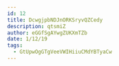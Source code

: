 ```yaml
---
id: 12
title: DcwgjpbNDJnORKSryvQZCedy
description: qtsmiZ
author: eGGfSgAYwgZUKXmTZb
date: 1/12/19
tags:
  - GtUpwOgGTgVeeVWIHiiuCMdYBTyaCw
---
```

